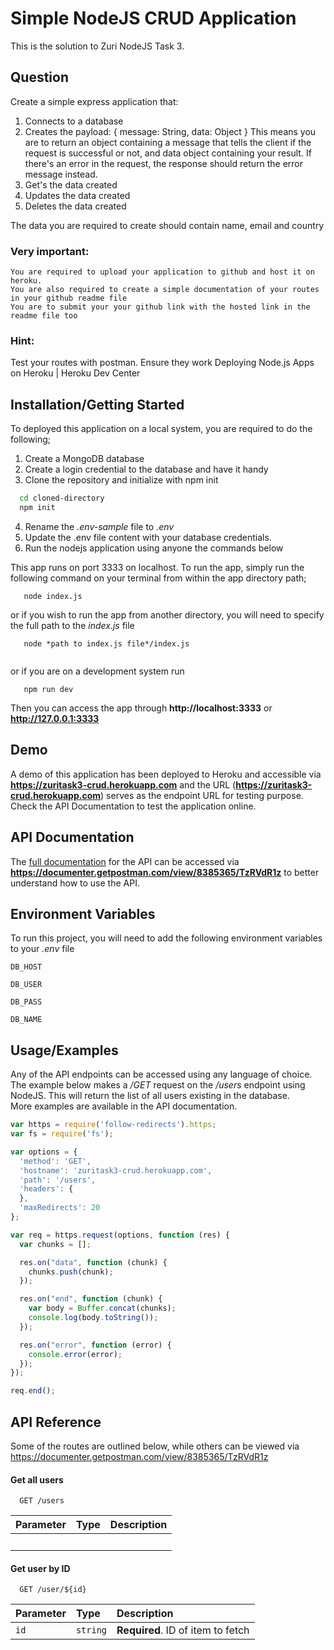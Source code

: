
# Simple NodeJS CRUD Application

This is the solution to Zuri NodeJS Task 3.

## Question
Create a simple express application that:
1. Connects to a database
2. Creates the payload: 
{ message: String, data: Object }
This means you are to return an object containing a message that tells the client if the request is successful or not, and data object containing your result.
If there's an error in the request, the response should return the error message instead.
3. Get's the data created
4. Updates the data created
5. Deletes the data created

The data you are required to create should contain name, email and country

### Very important:

    You are required to upload your application to github and host it on heroku.
    You are also required to create a simple documentation of your routes in your github readme file
    You are to submit your your github link with the hosted link in the readme file too

### Hint:

Test your routes with postman. Ensure they work
Deploying Node.js Apps on Heroku | Heroku Dev Center




## Installation/Getting Started

To deployed this application on a local system, you are required to do the following;
1. Create a MongoDB database
2. Create a login credential to the database and have it handy
3. Clone the repository and initialize with npm init

```bash
  cd cloned-directory
  npm init
```
4. Rename the *.env-sample* file to *.env*
5. Update the .env file content with your database credentials.
6. Run the nodejs application using anyone the commands below

This app runs on port 3333 on localhost. To run the app, simply run the following command on your terminal from within the app directory path;

```
   node index.js

```
or if you wish to run the app from another directory, you will need to specify the full path to the *index.js* file

```
   node *path to index.js file*/index.js
   
```
or if you are on a development system run

```
   npm run dev

```

Then you can access the app through **http://localhost:3333** or **http://127.0.0.1:3333**
    

## Demo

A demo of this application has been deployed to Heroku and accessible via **https://zuritask3-crud.herokuapp.com** and the URL (**https://zuritask3-crud.herokuapp.com**) serves as the endpoint URL for testing purpose. Check the API Documentation to test the application online.

  
## API Documentation

The [full documentation](https://documenter.getpostman.com/view/8385365/TzRVdR1z) for the API can be accessed via **https://documenter.getpostman.com/view/8385365/TzRVdR1z** to better understand how to use the API.

  
## Environment Variables

To run this project, you will need to add the following environment variables to your *.env* file

`DB_HOST`

`DB_USER`

`DB_PASS`

`DB_NAME`

  
## Usage/Examples
Any of the API endpoints can be accessed using any language of choice. The example below makes a */GET* request on the */users* endpoint using NodeJS. This will return the list of all users existing in the database.  
More examples are available in the API documentation.

```javascript
var https = require('follow-redirects').https;
var fs = require('fs');

var options = {
  'method': 'GET',
  'hostname': 'zuritask3-crud.herokuapp.com',
  'path': '/users',
  'headers': {
  },
  'maxRedirects': 20
};

var req = https.request(options, function (res) {
  var chunks = [];

  res.on("data", function (chunk) {
    chunks.push(chunk);
  });

  res.on("end", function (chunk) {
    var body = Buffer.concat(chunks);
    console.log(body.toString());
  });

  res.on("error", function (error) {
    console.error(error);
  });
});

req.end();
```

  
## API Reference
Some of the routes are outlined below, while others can be viewed via https://documenter.getpostman.com/view/8385365/TzRVdR1z

#### Get all users

```http
  GET /users
```

| Parameter | Type     | Description                |
| :-------- | :------- | :------------------------- |
| &nbsp; | &nbsp; | &nbsp; |

#### Get user by ID

```http
  GET /user/${id}
```

| Parameter | Type     | Description                       |
| :-------- | :------- | :-------------------------------- |
| `id`      | `string` | **Required**. ID of item to fetch |


  